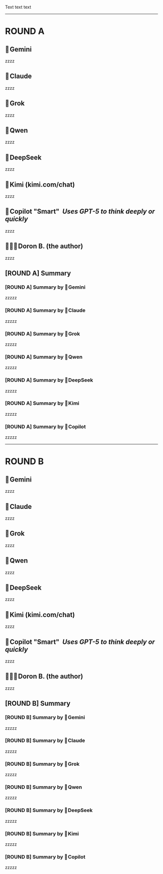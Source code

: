<!-- .github/ADR/_template.md -->
Text text text

---

# ROUND A
## 🤖 Gemini
zzzz

## 🤖 Claude
zzzz

## 🤖 Grok
zzzz

## 🤖 Qwen
zzzz

## 🤖 DeepSeek
zzzz

## 🤖 Kimi (kimi.com/chat)
zzzz

## 🤖 Copilot "Smart"&nbsp;&nbsp;_Uses GPT-5 to think deeply or quickly_
zzzz

## 🧔🏻‍♂ Doron B. (the author)
zzzz

## [ROUND A] Summary
### [ROUND A] Summary by 🤖 Gemini
zzzzz

### [ROUND A] Summary by 🤖 Claude
zzzzz

### [ROUND A] Summary by 🤖 Grok
zzzzz

### [ROUND A] Summary by 🤖 Qwen
zzzzz

### [ROUND A] Summary by 🤖 DeepSeek
zzzzz

### [ROUND A] Summary by 🤖 Kimi
zzzzz

### [ROUND A] Summary by 🤖 Copilot
zzzzz

---

# ROUND B
## 🤖 Gemini
zzzz

## 🤖 Claude
zzzz

## 🤖 Grok
zzzz

## 🤖 Qwen
zzzz

## 🤖 DeepSeek
zzzz

## 🤖 Kimi (kimi.com/chat)
zzzz

## 🤖 Copilot "Smart"&nbsp;&nbsp;_Uses GPT-5 to think deeply or quickly_
zzzz

## 🧔🏻‍♂ Doron B. (the author)
zzzz

## [ROUND B] Summary
### [ROUND B] Summary by 🤖 Gemini
zzzzz

### [ROUND B] Summary by 🤖 Claude
zzzzz

### [ROUND B] Summary by 🤖 Grok
zzzzz

### [ROUND B] Summary by 🤖 Qwen
zzzzz

### [ROUND B] Summary by 🤖 DeepSeek
zzzzz

### [ROUND B] Summary by 🤖 Kimi
zzzzz

### [ROUND B] Summary by 🤖 Copilot
zzzzz